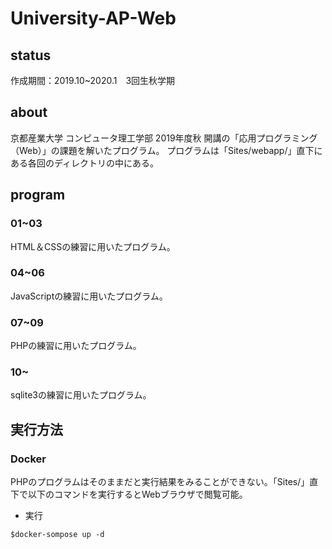 # University-AP-Web

## status
作成期間：2019.10~2020.1　3回生秋学期

## about
京都産業大学 コンピュータ理工学部 2019年度秋 開講の「応用プログラミング（Web）」の課題を解いたプログラム。
プログラムは「Sites/webapp/」直下にある各回のディレクトリの中にある。

## program
### 01~03
HTML＆CSSの練習に用いたプログラム。

### 04~06
JavaScriptの練習に用いたプログラム。

### 07~09
PHPの練習に用いたプログラム。

### 10~
sqlite3の練習に用いたプログラム。

## 実行方法
### Docker
PHPのプログラムはそのままだと実行結果をみることができない。「Sites/」直下で以下のコマンドを実行するとWebブラウザで閲覧可能。

+ 実行
```
$docker-sompose up -d
```
